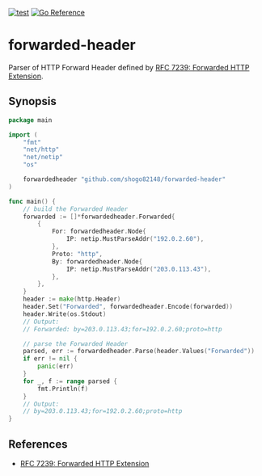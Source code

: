 [![test](https://github.com/shogo82148/fowarded-header/actions/workflows/test.yml/badge.svg)](https://github.com/shogo82148/fowarded-header/actions/workflows/test.yml)
[![Go Reference](https://pkg.go.dev/badge/github.com/shogo82148/fowarded-header.svg)](https://pkg.go.dev/github.com/shogo82148/fowarded-header)

# forwarded-header

Parser of HTTP Forward Header defined by [RFC 7239: Forwarded HTTP Extension](https://www.rfc-editor.org/info/rfc7239).

## Synopsis

```go
package main

import (
	"fmt"
	"net/http"
	"net/netip"
	"os"

	forwardedheader "github.com/shogo82148/forwarded-header"
)

func main() {
	// build the Forwarded Header
	forwarded := []*forwardedheader.Forwarded{
		{
			For: forwardedheader.Node{
				IP: netip.MustParseAddr("192.0.2.60"),
			},
			Proto: "http",
			By: forwardedheader.Node{
				IP: netip.MustParseAddr("203.0.113.43"),
			},
		},
	}
	header := make(http.Header)
	header.Set("Forwarded", forwardedheader.Encode(forwarded))
	header.Write(os.Stdout)
	// Output:
	// Forwarded: by=203.0.113.43;for=192.0.2.60;proto=http

	// parse the Forwarded Header
	parsed, err := forwardedheader.Parse(header.Values("Forwarded"))
	if err != nil {
		panic(err)
	}
	for _, f := range parsed {
		fmt.Println(f)
	}
	// Output:
	// by=203.0.113.43;for=192.0.2.60;proto=http
}
```

## References

- [RFC 7239: Forwarded HTTP Extension](https://www.rfc-editor.org/info/rfc7239)
